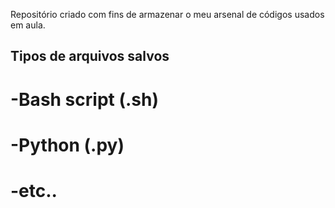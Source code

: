 Repositório criado com fins de armazenar o meu arsenal de códigos usados em aula.

## Tipos de arquivos salvos
# -Bash script (.sh)
# -Python (.py)
# -etc..


